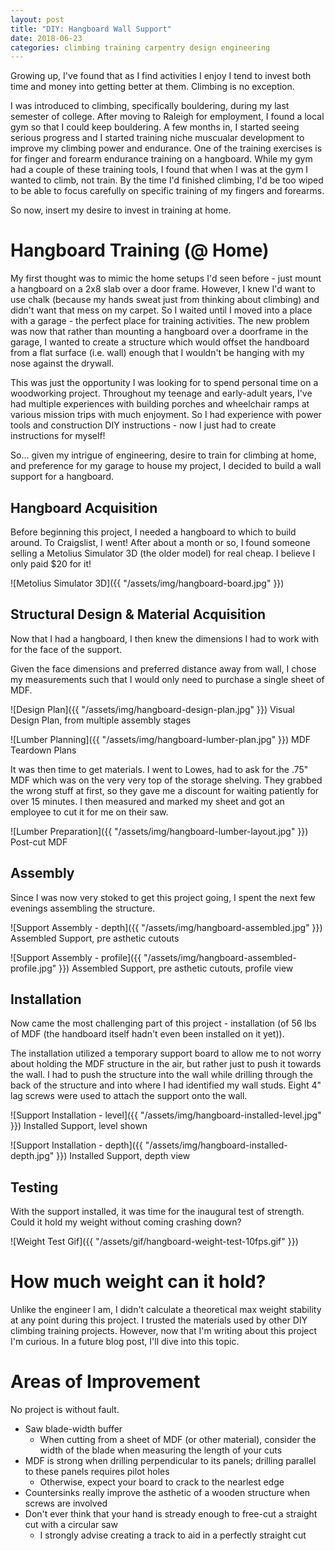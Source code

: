 ```yaml
---
layout: post
title: "DIY: Hangboard Wall Support"
date: 2018-06-23
categories: climbing training carpentry design engineering
---
```


Growing up, I've found that as I find activities I enjoy I tend to invest both time and money into getting better at them. Climbing is no exception.

I was introduced to climbing, specifically bouldering, during my last semester of college. After moving to Raleigh for employment, I found a local gym so that I could keep bouldering. A few months in, I started seeing serious progress and I started training niche muscualar development to improve my climbing power and endurance. One of the training exercises is for finger and forearm endurance training on a hangboard. While my gym had a couple of these training tools, I found that when I was at the gym I wanted to climb, not train. By the time I'd finished climbing, I'd be too wiped to be able to focus carefully on specific training of my fingers and forearms.

So now, insert my desire to invest in training at home.

# Hangboard Training (@ Home)

My first thought was to mimic the home setups I'd seen before - just mount a hangboard on a 2x8 slab over a door frame. However, I knew I'd want to use chalk (because my hands sweat just from thinking about climbing) and didn't want that mess on my carpet. So I waited until I moved into a place with a garage - the perfect place for training activities. The new problem was now that rather than mounting a hangboard over a doorframe in the garage, I wanted to create a structure which would offset the handboard from a flat surface (i.e. wall) enough that I wouldn't be hanging with my nose against the drywall.

This was just the opportunity I was looking for to spend personal time on a woodworking project. Throughout my teenage and early-adult years, I've had multiple experiences with building porches and wheelchair ramps at various mission trips with much enjoyment. So I had experience with power tools and construction DIY instructions - now I just had to create instructions for myself!

So... given my intrigue of engineering, desire to train for climbing at home, and preference for my garage to house my project, I decided to build a wall support for a hangboard.

## Hangboard Acquisition

Before beginning this project, I needed a hangboard to which to build around. To Craigslist, I went! After about a month or so, I found someone selling a Metolius Simulator 3D (the older model) for real cheap. I believe I only paid $20 for it!

![Metolius Simulator 3D]({{ "/assets/img/hangboard-board.jpg" }})

## Structural Design & Material Acquisition

Now that I had a hangboard, I then knew the dimensions I had to work with for the face of the support.

Given the face dimensions and preferred distance away from wall, I chose my measurements such that I would only need to purchase a single sheet of MDF.

![Design Plan]({{ "/assets/img/hangboard-design-plan.jpg" }})
Visual Design Plan, from multiple assembly stages

![Lumber Planning]({{ "/assets/img/hangboard-lumber-plan.jpg" }})
MDF Teardown Plans

It was then time to get materials. I went to Lowes, had to ask for the .75" MDF which was on the very very top of the storage shelving. They grabbed the wrong stuff at first, so they gave me a discount for waiting patiently for over 15 minutes. I then measured and marked my sheet and got an employee to cut it for me on their saw.

![Lumber Preparation]({{ "/assets/img/hangboard-lumber-layout.jpg" }})
Post-cut MDF

## Assembly

Since I was now very stoked to get this project going, I spent the next few evenings assembling the structure.

![Support Assembly - depth]({{ "/assets/img/hangboard-assembled.jpg" }})
Assembled Support, pre asthetic cutouts

![Support Assembly - profile]({{ "/assets/img/hangboard-assembled-profile.jpg" }})
Assembled Support, pre asthetic cutouts, profile view

## Installation

Now came the most challenging part of this project - installation (of 56 lbs of MDF (the handboard itself hadn't even been installed on it yet)).

The installation utilized a temporary support board to allow me to not worry about holding the MDF structure in the air, but rather just to push it towards the wall. I had to push the structure into the wall while drilling through the back of the structure and into where I had identified my wall studs. Eight 4" lag screws were used to attach the support onto the wall.

![Support Installation - level]({{ "/assets/img/hangboard-installed-level.jpg" }})
Installed Support, level shown

![Support Installation - depth]({{ "/assets/img/hangboard-installed-depth.jpg" }})
Installed Support, depth view

## Testing

With the support installed, it was time for the inaugural test of strength. Could it hold my weight without coming crashing down?

![Weight Test Gif]({{ "/assets/gif/hangboard-weight-test-10fps.gif" }})


# How much weight can it hold?

Unlike the engineer I am, I didn't calculate a theoretical max weight stability at any point during this project. I trusted the materials used by other DIY climbing training projects. However, now that I'm writing about this project I'm curious. In a future blog post, I'll dive into this topic.


# Areas of Improvement
No project is without fault. 

* Saw blade-width buffer
    * When cutting from a sheet of MDF (or other material), consider the width of the blade when measuring the length of your cuts
* MDF is strong when drilling perpendicular to its panels; drilling parallel to these panels requires pilot holes
    * Otherwise, expect your board to crack to the nearlest edge
* Countersinks really improve the asthetic of a wooden structure when screws are involved
* Don't ever think that your hand is stready enough to free-cut a straight cut with a circular saw
    * I strongly advise creating a track to aid in a perfectly straight cut
